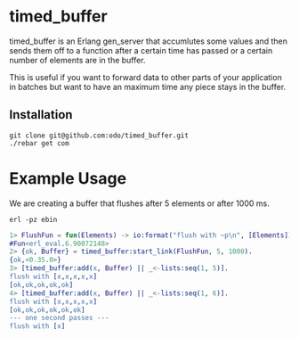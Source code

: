 # timed_buffer

timed_buffer is an Erlang gen_server that accumlutes some values
and then sends them off to a function after a certain time has passed
or a certain number of elements are in the buffer.

This is useful if you want to forward data to other parts of your application
in batches but want to have an maximum time any piece stays in the buffer.

## Installation

```
git clone git@github.com:odo/timed_buffer.git
./rebar get com
```

# Example Usage

We are creating a buffer that flushes after 5 elements or after 1000 ms.

`erl -pz ebin`

```erlang
1> FlushFun = fun(Elements) -> io:format("flush with ~p\n", [Elements]) end.
#Fun<erl_eval.6.90072148>
2> {ok, Buffer} = timed_buffer:start_link(FlushFun, 5, 1000).
{ok,<0.35.0>}
3> [timed_buffer:add(x, Buffer) || _<-lists:seq(1, 5)].
flush with [x,x,x,x,x]
[ok,ok,ok,ok,ok]
4> [timed_buffer:add(x, Buffer) || _<-lists:seq(1, 6)].
flush with [x,x,x,x,x]
[ok,ok,ok,ok,ok,ok]
--- one second passes ---
flush with [x]
```
